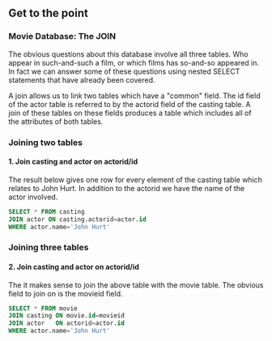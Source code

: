 ## Get to the point
### Movie Database: The JOIN

The obvious questions about this database involve all three tables. Who appear in such-and-such a film, or which films has so-and-so appeared in. In fact we can answer some of these questions using nested SELECT statements that have already been covered.

A join allows us to link two tables which have a "common" field. The id field of the actor table is referred to by the actorid field of the casting table. A join of these tables on these fields produces a table which includes all of the attributes of both tables.


### Joining two tables
#### 1. Join casting and actor on actorid/id

The result below gives one row for every element of the casting table which relates to John Hurt. In addition to the actorid we have the name of the actor involved.

```SQL
SELECT * FROM casting
JOIN actor ON casting.actorid=actor.id
WHERE actor.name='John Hurt'
```

### Joining three tables
#### 2. Join casting and actor on actorid/id

The it makes sense to join the above table with the movie table. The obvious field to join on is the movieid field.

```SQL
SELECT * FROM movie
JOIN casting ON movie.id=movieid
JOIN actor   ON actorid=actor.id
WHERE actor.name='John Hurt'
```
